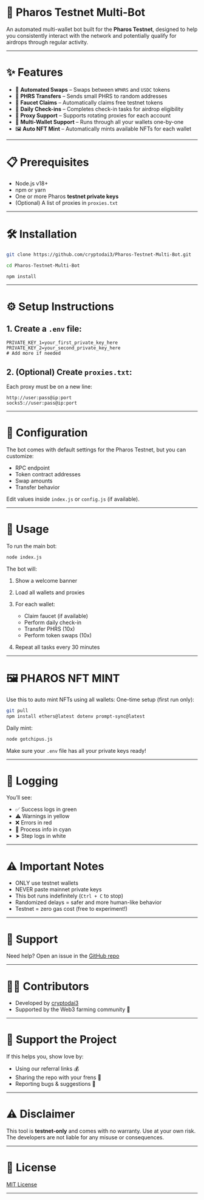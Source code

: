 # 🌌 Pharos Testnet Multi-Bot

An automated multi-wallet bot built for the **Pharos Testnet**, designed to help you consistently interact with the network and potentially qualify for airdrops through regular activity.

---

# ✨ Features

- 🔁 **Automated Swaps** – Swaps between `WPHRS` and `USDC` tokens  
- 🔄 **PHRS Transfers** – Sends small PHRS to random addresses  
- 🚿 **Faucet Claims** – Automatically claims free testnet tokens  
- 📅 **Daily Check-ins** – Completes check-in tasks for airdrop eligibility  
- 🧩 **Proxy Support** – Supports rotating proxies for each account  
- 👥 **Multi-Wallet Support** – Runs through all your wallets one-by-one  
- 🖼️ **Auto NFT Mint** – Automatically mints available NFTs for each wallet  

---

# 📋 Prerequisites

- Node.js v18+  
- npm or yarn  
- One or more Pharos **testnet private keys**  
- (Optional) A list of proxies in `proxies.txt`  

---

# 🛠 Installation

```bash
git clone https://github.com/cryptodai3/Pharos-Testnet-Multi-Bot.git
````
```bash
cd Pharos-Testnet-Multi-Bot
````
```bash
npm install
````

---

# ⚙️ Setup Instructions

## 1. Create a `.env` file:

```env
PRIVATE_KEY_1=your_first_private_key_here
PRIVATE_KEY_2=your_second_private_key_here
# Add more if needed
```

## 2. (Optional) Create `proxies.txt`:

Each proxy must be on a new line:

```
http://user:pass@ip:port
socks5://user:pass@ip:port
```

---

# 🔧 Configuration

The bot comes with default settings for the Pharos Testnet, but you can customize:

* RPC endpoint
* Token contract addresses
* Swap amounts
* Transfer behavior

Edit values inside `index.js` or `config.js` (if available).

---

# 🚀 Usage

To run the main bot:

```bash
node index.js
```

The bot will:

1. Show a welcome banner
2. Load all wallets and proxies
3. For each wallet:

   * Claim faucet (if available)
   * Perform daily check-in
   * Transfer PHRS (10x)
   * Perform token swaps (10x)
4. Repeat all tasks every 30 minutes

---

# 🖼️ PHAROS NFT MINT

Use this to auto mint NFTs using all wallets:
One-time setup (first run only):
```bash
git pull
npm install ethers@latest dotenv prompt-sync@latest
```

Daily mint:
```bash
node gotchipus.js
```

Make sure your `.env` file has all your private keys ready!

---

# 📝 Logging

You’ll see:

* ✅ Success logs in green
* ⚠️ Warnings in yellow
* ❌ Errors in red
* 🔄 Process info in cyan
* ➤ Step logs in white

---

# ⚠️ Important Notes

* ONLY use testnet wallets
* NEVER paste mainnet private keys
* This bot runs indefinitely (`Ctrl + C` to stop)
* Randomized delays = safer and more human-like behavior
* Testnet = zero gas cost (free to experiment!)

---

# 💬 Support

Need help? Open an issue in the [GitHub repo](https://github.com/cryptodai3/Pharos-Testnet-Multi-Bot/issues)

---

# 🧑‍💻 Contributors

* Developed by [cryptodai3](https://t.me/cryptodai3)
* Supported by the Web3 farming community 💚

---

# 🙌 Support the Project

If this helps you, show love by:

* Using our referral links 💰
* Sharing the repo with your frens 🙌
* Reporting bugs & suggestions 🧠

---

# ⚠️ Disclaimer

This tool is **testnet-only** and comes with no warranty. Use at your own risk.
The developers are not liable for any misuse or consequences.

---

# 📄 License

[MIT License](LICENSE)

---
